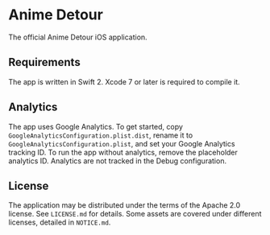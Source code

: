 # Anime Detour

The official Anime Detour iOS application.

## Requirements

The app is written in Swift 2. Xcode 7 or later is required to compile it.

## Analytics

The app uses Google Analytics. To get started, copy `GoogleAnalyticsConfiguration.plist.dist`, rename it to `GoogleAnalyticsConfiguration.plist`, and set your Google Analytics tracking ID. To run the app without analytics, remove the placeholder analytics ID. Analytics are not tracked in the Debug configuration.

## License

The application may be distributed under the terms of the Apache 2.0 license. See `LICENSE.md` for details. Some assets are covered under different licenses, detailed in `NOTICE.md`.

